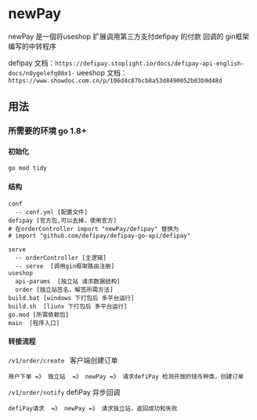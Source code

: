 # newPay

newPay 是一個将useshop 扩展调用第三方支付defipay 的付款 回调的 gin框架 编写的中转程序

defipay 文档：`https://defipay.stoplight.io/docs/defipay-api-english-docs/n0ygelefq08x1-`
ueeshop 文档：`https://www.showdoc.com.cn/p/106d4c87bcb8a53d8490052b83b9d48d`

## 用法

### 所需要的环境 go 1.8+

#### 初始化

```
go mod tidy
```

#### 结构

```
conf
  -- conf.yml [配置文件]
defipay [官方包,可以去掉，使用官方] 
# 在orderController import "newPay/defipay" 替换为
# import "github.com/defipay/defipay-go-api/defipay"

serve
  -- orderController [主逻辑]
  -- serve  [调用gin框架路由注册]
useshop
  api-params  [独立站 请求数据结构]
  order [独立站签名，解签所需方法]
build.bat [windows 下打包后 多平台运行]
build.sh  [liunx 下打包后 多平台运行]
go.mod [所需依赖包]
main  [程序入口]
```

#### 转接流程

`/v1/order/create ` 客户端创建订单

```
用户下单 =》 独立站  =》 newPay =》 请求defiPay 检测开放的钱币种类，创建订单
```

`/v1/order/notify` defiPay 异步回调

```
defiPay请求  =》 newPay =》 请求独立站，返回成功和失败
```

